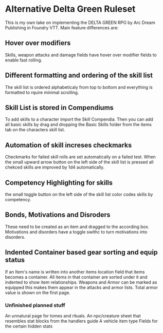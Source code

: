 # Alternative Delta Green Ruleset
This is my own take on implementing the DELTA GREEN RPG by Arc Dream Publishing in Foundry VTT.
Main feature differences are:
## Hover over modifiers
Skills, weapon attacks and damage fields have hover over modifier fields to enable fast rolling.
## Different formatting and ordering of the skill list
The skill list is ordered alphabeticaly from top to bottom and everything is formatted to rquire minimal scrolling.
## Skill List is stored in Compendiums
To add skills to a character import the Skill Compendia. Then you can add all basic skills by drag and dropping the Basic Skills folder from the items tab on the characters skill list.
## Automation of skill increses checkmarks
Checkmarks for failed skill rolls are set automatically on a failed test. When the small upward arrow button on the left side of the skill list is pressed all chekced skills are improved by 1d4 automatically.
## Competency Highlighting for skills
the small toggle button on the left side of the skill list color codes skills by competency.
## Bonds, Motivations and Disroders
These need to be created as an item and dragged to the according box. Motivations and disorders have a toggle swithc to turn motivations into disorders.
## Indented Container based gear sorting and equip status
If an Item's name is written into another items location field that items becomes a container. All items in that container are sorted under it and indented to show item relationships. Weapons and Armor can be marked as equipped this makes them appear in the attacks and armor lists. Total armor value is shown on the first page.


### Unfinished planned stuff
An unnatural page for tomes and rituals.
An npc/creature sheet that resembles stat blocks from the handlers guide
A vehicle item type
Fields for the certain hidden stats

